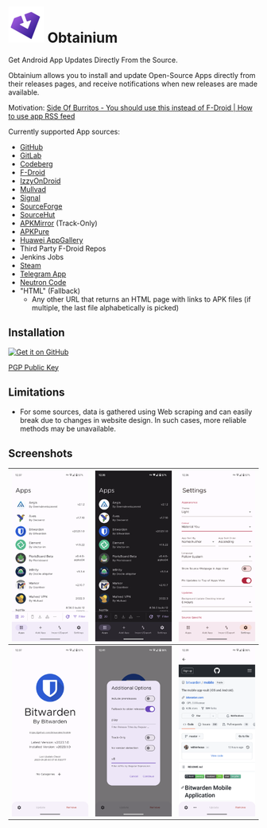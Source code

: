 # ![Obtainium Icon](./assets/graphics/icon_small.png) Obtainium

Get Android App Updates Directly From the Source.

Obtainium allows you to install and update Open-Source Apps directly from their releases pages, and receive notifications when new releases are made available.

Motivation: [Side Of Burritos - You should use this instead of F-Droid | How to use app RSS feed](https://youtu.be/FFz57zNR_M0)

Currently supported App sources:
- [GitHub](https://github.com/)
- [GitLab](https://gitlab.com/)
- [Codeberg](https://codeberg.org/)
- [F-Droid](https://f-droid.org/)
- [IzzyOnDroid](https://android.izzysoft.de/)
- [Mullvad](https://mullvad.net/en/)
- [Signal](https://signal.org/)
- [SourceForge](https://sourceforge.net/)
- [SourceHut](https://git.sr.ht/)
- [APKMirror](https://apkmirror.com/) (Track-Only)
- [APKPure](https://apkpure.com/)
- [Huawei AppGallery](https://appgallery.huawei.com/)
- Third Party F-Droid Repos
- Jenkins Jobs
- [Steam](https://store.steampowered.com/mobile)
- [Telegram App](https://telegram.org)
- [Neutron Code](https://neutroncode.com)
- "HTML" (Fallback)
  - Any other URL that returns an HTML page with links to APK files (if multiple, the last file alphabetically is picked)

## Installation

[<img src="https://github.com/machiav3lli/oandbackupx/blob/034b226cea5c1b30eb4f6a6f313e4dadcbb0ece4/badge_github.png"
    alt="Get it on GitHub"
    height="80">](https://github.com/ImranR98/Obtainium/releases)

[PGP Public Key](https://keyserver.ubuntu.com/pks/lookup?search=contact%40imranr.dev&fingerprint=on&op=index)

## Limitations
- For some sources, data is gathered using Web scraping and can easily break due to changes in website design. In such cases, more reliable methods may be unavailable.

## Screenshots

| <img src="./assets/screenshots/1.apps.png" alt="Apps Page" /> | <img src="./assets/screenshots/2.dark_theme.png" alt="Dark Theme" />           | <img src="./assets/screenshots/3.material_you.png" alt="Material You" />    |
| ------------------------------------------------------ | ----------------------------------------------------------------------- | -------------------------------------------------------------------- |
| <img src="./assets/screenshots/4.app.png" alt="App Page" />   | <img src="./assets/screenshots/5.app_opts.png" alt="App Options" /> | <img src="./assets/screenshots/6.app_webview.png" alt="App Web View" /> |
